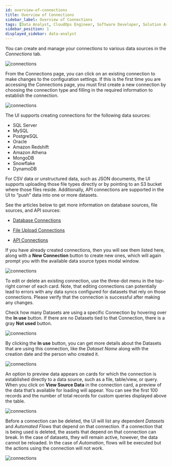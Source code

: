 ```yaml
---
id: overview-of-connections
title: Overview of Connections
sidebar_label: Overview of Connections
tags: [Data Analyst, CloudOps Engineer, Software Developer, Solution Architect, All Personas]
sidebar_position: 1
displayed_sidebar: data-analyst
---
```


You can create and manage your connections to various data sources in the *Connections* tab.

![connections](https://s3.amazonaws.com/cdn.qrvey.com/documentation_assets/ui-docs/datasets/3.4.2.4_connectors/connect1.png#thumbnail-40)  


From the Connections page, you can click on an existing connection to make changes to the configuration settings. If this is the first time you are accessing the Connections page, you must first create a new connection by choosing the connection type and filling in the required information to establish the connection.

![connections](https://s3.amazonaws.com/cdn.qrvey.com/documentation_assets/ui-docs/datasets/3.4.2.4_connectors/connect2.png#thumbnail)
 

The UI supports creating connections for the following data sources:
* SQL Server
* MySQL
* PostgreSQL
* Oracle
* Amazon Redshift
* Amazon Athena
* MongoDB
* Snowflake
* DynamoDB



For CSV data or unstructured data, such as JSON documents, the UI supports uploading those file types directly or by pointing to an S3 bucket where those files reside. Additionally, API connections are supported in the UI to “push” data into one or more datasets.

See the articles below to get more information on database sources, file sources, and API sources:


* [Database Connections](./databases.md)

* [File Upload Connections](./csv.md)

* [API Connections](./api-connections.md)

If you have already created connections, then you will see them listed here, along with a **New Connection** button to create new ones, which will again prompt you with the available data source types modal window.

![connections](https://s3.amazonaws.com/cdn.qrvey.com/documentation_assets/ui-docs/datasets/3.4.2.4_connectors/connect3.png#thumbnail) 

To edit or delete an existing connection, use the three-dot menu in the top-right corner of each card. Note, that editing connections can potentially lead to errors with any data syncs configured for datasets that rely on those connections. Please verify that the connection is successful after making any changes.

Check how many Datasets are using a specific Connection by hovering over the **In use** button. If there are no Datasets tied to that Connection, there is a gray **Not used** button.

![connections](https://s3.amazonaws.com/cdn.qrvey.com/documentation_assets/ui-docs/datasets/3.4.2.4_connectors/connect-number.png#thumbnail) 


By clicking the **In use** button, you can get more details about the Datasets that are using this connection, like the *Dataset Name* along with the creation date and the person who created it. 

![connections](https://s3.amazonaws.com/cdn.qrvey.com/documentation_assets/ui-docs/datasets/3.4.2.4_connectors/connect-details.png#thumbnail-60)  


An option to preview data appears on cards for which the connection is established directly to a data source, such as a file, table/view, or query. When you click on **View Source Data** in the connection card, a preview of the data that’s available for loading will appear. You can see the first 100 records and the number of total records for custom queries displayed above the table. 


![connections](https://s3.amazonaws.com/cdn.qrvey.com/documentation_assets/ui-docs/datasets/3.4.2.4_connectors/connect4.png#thumbnail-80)

Before a connection can be deleted, the UI will list any dependent *Datasets* and *Automated Flows* that depend on that connection. If a connection that is being used is deleted, the assets that depend on that connection can break. In the case of datasets, they will remain active, however, the data cannot be reloaded. In the case of *Automation*, flows will be executed but the actions using the connection will not work.

![connections](https://s3.amazonaws.com/cdn.qrvey.com/documentation_assets/ui-docs/datasets/3.4.2.4_connectors/connect5.png#thumbnail-60)